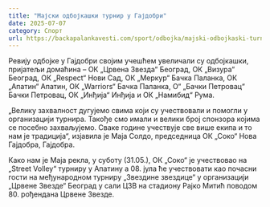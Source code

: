 ```yaml
---
title: "Мајски одбојкашки турнир у Гајдобри"
date: 2025-07-07
category: Спорт
url: https://backapalankavesti.com/sport/odbojka/majski-odbojkaski-turnir-u-gajdobri/
---
```


Ревију одбојке у Гајдобри својим учешћем увеличали су одбојкашки, пријатељи домаћина – ОК „Црвена Звезда“ Београд, ОК „Визура“ Београд, ОК „Respect“ Нови Сад, ОК „Меркур“ Бачка Паланка, ОК „Апатин“ Апатин, ОК „Warriors“ Бачка Паланка, О“ „Бачки Петровац“ Бачки Петровац, ОК „Инђија“ Инђија и ОК „Намибид“ Рума.

„Велику захвалност дугујемо свима који су учествовали и помогли у организацији турнира. Такође смо имали и велики број спонзора којима се посебно захваљујемо. Сваке године учествује све више екипа и то нам је традиција“, изјавила је Маја Солдо, председница ОК „Соко“ Нова Гајдобра, Гајдобра.

Како нам је Маја рекла, у суботу (31.05.), ОК „Соко“ је учествовао на „Street Volley“ турниру у Апатину а 08. јула ће учествовати као почасни гости на међународном турниру „Звездине звездице“ у организацији „Црвене Звезде“ Београд у сали ЦЗВ на стадиону Рајко Митић поводом 80. рођендана Црвене Звезде.
